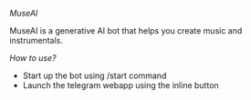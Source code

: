 *MuseAI* 

MuseAI is a generative AI bot that helps you create music and instrumentals. 

*How to use?*

- Start up the bot using /start command 
- Launch the telegram webapp using the inline button

